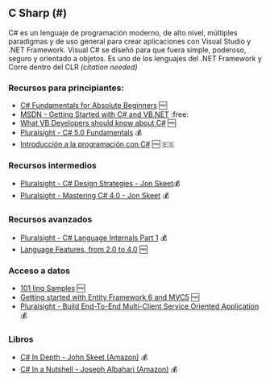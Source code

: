 ## C Sharp (#)

C# es un lenguaje de programación moderno, de alto nivel, múltiples paradigmas y de uso general para crear aplicaciones con Visual Studio y .NET Framework. Visual C# se diseñó para que fuera simple, poderoso, seguro y orientado a objetos. Es uno de los lenguajes del .NET Framework y Corre dentro del CLR _(citation needed)_

### Recursos para principiantes:
* [C# Fundamentals for Absolute Beginners](http://channel9.msdn.com/Series/C-Sharp-Fundamentals-Development-for-Absolute-Beginners) :free:
* [MSDN - Getting Started with C# and VB.NET](http://msdn.microsoft.com/library/vstudio/dd492171(v=vs.120)) :free:
* [What VB Developers should know about C#](http://visualstudiomagazine.com/articles/2008/12/01/what-vb-devs-should-know-about-c.aspx) :free:
* [Pluralsight - C# 5.0 Fundamentals](http://pluralsight.com/training/Courses/TableOfContents/csharp-fundamentals-csharp5) :moneybag:
* [Introducción a la programación con C#](http://www.nachocabanes.com/fich/descargar.php?nombre=introCsharp_version099zz.pdf) :free: :es:

### Recursos intermedios
* [Pluralsight - C# Design Strategies - Jon Skeet](http://pluralsight.com/training/courses/TableOfContents?courseName=csharp-design-strategies):moneybag:
* [Pluralsight - Mastering C# 4.0 - Jon Skeet](http://pluralsight.com/training/courses/TableOfContents?courseName=skeet-csharp4) :moneybag:

### Recursos avanzados
* [Pluralsight - C# Language Internals Part 1](http://goo.gl/2eEdr5) :moneybag:
* [Language Features, from 2.0 to 4.0](http://www.codeproject.com/Articles/327916/C-Language-Features-From-C-2-0-to-4-0) :free:

### Acceso a datos
* [101 linq Samples](http://code.msdn.microsoft.com/101-LINQ-Samples-3fb9811b) :free:
* [Getting started with Entity Framework 6 and MVC5](http://www.asp.net/mvc/tutorials/getting-started-with-ef-using-mvc) :free:
* [Pluralsight - Build End-To-End Multi-Client Service Oriented Application](http://pluralsight.com/training/courses/TableOfContents?courseName=building-multi-client-end-to-end-service-oriented-applications):moneybag:

### Libros
* [C# In Depth - John Skeet (Amazon)](http://www.amzn.com/161729134X) :moneybag:
* [C# In a Nutshell - Joseph Albahari (Amazon)](http://www.amzn.com/1449320104) :moneybag:
